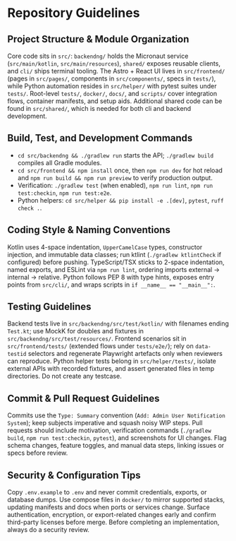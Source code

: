 # Repository Guidelines

## Project Structure & Module Organization
Core code sits in `src/`: `backendng/` holds the Micronaut service (`src/main/kotlin`, `src/main/resources`), `shared/` exposes reusable clients, and `cli/` ships terminal tooling. The Astro + React UI lives in `src/frontend/` (pages in `src/pages/`, components in `src/components/`, specs in `tests/`), while Python automation resides in `src/helper/` with pytest suites under `tests/`. Root-level `tests/`, `docker/`, `docs/`, and `scripts/` cover integration flows, container manifests, and setup aids. Additional shared code can be found in `src/shared/`, which is needed for both cli and backend development.

## Build, Test, and Development Commands
- `cd src/backendng && ./gradlew run` starts the API; `./gradlew build` compiles all Gradle modules.
- `cd src/frontend && npm install` once, then `npm run dev` for hot reload and `npm run build && npm run preview` to verify production output.
- Verification: `./gradlew test` (when enabled), `npm run lint`, `npm run test:checkin`, `npm run test:e2e`.
- Python helpers: `cd src/helper && pip install -e .[dev]`, `pytest`, `ruff check .`.

## Coding Style & Naming Conventions
Kotlin uses 4-space indentation, `UpperCamelCase` types, constructor injection, and immutable data classes; run ktlint (`./gradlew ktlintCheck` if configured) before pushing. TypeScript/TSX sticks to 2-space indentation, named exports, and ESLint via `npm run lint`, ordering imports external → internal → relative. Python follows PEP 8 with type hints, exposes entry points from `src/cli/`, and wraps scripts in `if __name__ == "__main__":`.

## Testing Guidelines
Backend tests live in `src/backendng/src/test/kotlin/` with filenames ending `Test.kt`; use MockK for doubles and fixtures in `src/backendng/src/test/resources/`. Frontend scenarios sit in `src/frontend/tests/` (extended flows under `tests/e2e/`); rely on `data-testid` selectors and regenerate Playwright artefacts only when reviewers can reproduce. Python helper tests belong in `src/helper/tests/`, isolate external APIs with recorded fixtures, and assert generated files in temp directories.
Do not create any testcase.

## Commit & Pull Request Guidelines
Commits use the `Type: Summary` convention (`Add: Admin User Notification System`); keep subjects imperative and squash noisy WIP steps. Pull requests should include motivation, verification commands (`./gradlew build`, `npm run test:checkin`, `pytest`), and screenshots for UI changes. Flag schema changes, feature toggles, and manual data steps, linking issues or specs before review.

## Security & Configuration Tips
Copy `.env.example` to `.env` and never commit credentials, exports, or database dumps. Use compose files in `docker/` to mirror supported stacks, updating manifests and docs when ports or services change. Surface authentication, encryption, or export-related changes early and confirm third-party licenses before merge. Before completing an implementation, always do a security review.
